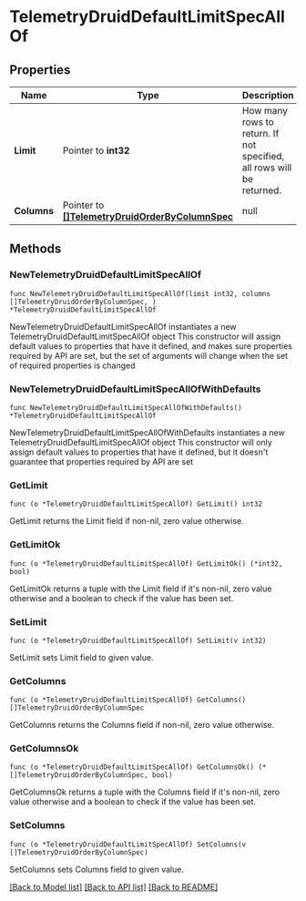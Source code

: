 # TelemetryDruidDefaultLimitSpecAllOf

## Properties

Name | Type | Description | Notes
------------ | ------------- | ------------- | -------------
**Limit** | Pointer to **int32** | How many rows to return. If not specified, all rows will be returned. | 
**Columns** | Pointer to [**[]TelemetryDruidOrderByColumnSpec**](TelemetryDruidOrderByColumnSpec.md) | null | 

## Methods

### NewTelemetryDruidDefaultLimitSpecAllOf

`func NewTelemetryDruidDefaultLimitSpecAllOf(limit int32, columns []TelemetryDruidOrderByColumnSpec, ) *TelemetryDruidDefaultLimitSpecAllOf`

NewTelemetryDruidDefaultLimitSpecAllOf instantiates a new TelemetryDruidDefaultLimitSpecAllOf object
This constructor will assign default values to properties that have it defined,
and makes sure properties required by API are set, but the set of arguments
will change when the set of required properties is changed

### NewTelemetryDruidDefaultLimitSpecAllOfWithDefaults

`func NewTelemetryDruidDefaultLimitSpecAllOfWithDefaults() *TelemetryDruidDefaultLimitSpecAllOf`

NewTelemetryDruidDefaultLimitSpecAllOfWithDefaults instantiates a new TelemetryDruidDefaultLimitSpecAllOf object
This constructor will only assign default values to properties that have it defined,
but it doesn't guarantee that properties required by API are set

### GetLimit

`func (o *TelemetryDruidDefaultLimitSpecAllOf) GetLimit() int32`

GetLimit returns the Limit field if non-nil, zero value otherwise.

### GetLimitOk

`func (o *TelemetryDruidDefaultLimitSpecAllOf) GetLimitOk() (*int32, bool)`

GetLimitOk returns a tuple with the Limit field if it's non-nil, zero value otherwise
and a boolean to check if the value has been set.

### SetLimit

`func (o *TelemetryDruidDefaultLimitSpecAllOf) SetLimit(v int32)`

SetLimit sets Limit field to given value.


### GetColumns

`func (o *TelemetryDruidDefaultLimitSpecAllOf) GetColumns() []TelemetryDruidOrderByColumnSpec`

GetColumns returns the Columns field if non-nil, zero value otherwise.

### GetColumnsOk

`func (o *TelemetryDruidDefaultLimitSpecAllOf) GetColumnsOk() (*[]TelemetryDruidOrderByColumnSpec, bool)`

GetColumnsOk returns a tuple with the Columns field if it's non-nil, zero value otherwise
and a boolean to check if the value has been set.

### SetColumns

`func (o *TelemetryDruidDefaultLimitSpecAllOf) SetColumns(v []TelemetryDruidOrderByColumnSpec)`

SetColumns sets Columns field to given value.



[[Back to Model list]](../README.md#documentation-for-models) [[Back to API list]](../README.md#documentation-for-api-endpoints) [[Back to README]](../README.md)


